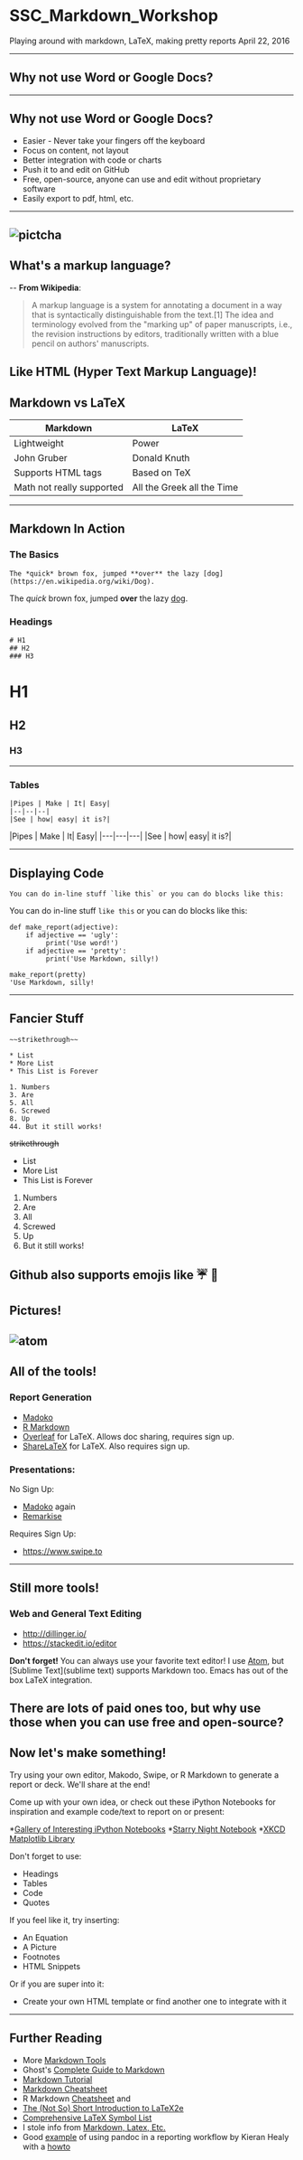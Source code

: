 # SSC_Markdown_Workshop
Playing around with markdown, LaTeX, making pretty reports
April 22, 2016

---
## Why not use Word or Google Docs?
---
## Why not use Word or Google Docs?
* Easier - Never take your fingers off the keyboard
* Focus on content, not layout
* Better integration with code or charts
* Push it to and edit on GitHub
* Free, open-source, anyone can use and edit without proprietary software
* Easily export to pdf, html, etc.
---

![pictcha](http://media.tumblr.com/a009269b9f0aa039c03a723f4d71b9f0/tumblr_inline_mmwltulZIC1qz4rgp.png)
---
## What's a markup language?

--
**From Wikipedia**:
> A markup language is a system for annotating a document in a way that is syntactically distinguishable from the text.[1] The idea and terminology evolved from the "marking up" of paper manuscripts, i.e., the revision instructions by editors, traditionally written with a blue pencil on authors' manuscripts.

Like HTML (Hyper Text Markup Language)!
---

## Markdown vs LaTeX

|Markdown | LaTeX|
|----|---|
|Lightweight | Power|
|John Gruber | Donald Knuth |
|Supports HTML tags| Based on TeX |
|Math not really supported| All the Greek all the Time |

---
## Markdown In Action

### The Basics
```
The *quick* brown fox, jumped **over** the lazy [dog](https://en.wikipedia.org/wiki/Dog).  
```
The *quick* brown fox, jumped **over** the lazy [dog](https://en.wikipedia.org/wiki/Dog).

### Headings
```
# H1
## H2
### H3
```
# H1
## H2
### H3

---
### Tables
```
|Pipes | Make | It| Easy|
|--|--|--|
|See | how| easy| it is?|
```
|Pipes | Make | It| Easy|
|---|---|---|
|See | how| easy| it is?|

---
## Displaying Code
```
You can do in-line stuff `like this` or you can do blocks like this:
```
You can do in-line stuff `like this` or you can do blocks like this:
```
def make_report(adjective):
    if adjective == 'ugly':
         print('Use word!')
    if adjective == 'pretty':
         print('Use Markdown, silly!)
         
make_report(pretty)
'Use Markdown, silly!
```
---
## Fancier Stuff
 ```
 ~~strikethrough~~
 
 * List
 * More List
 * This List is Forever
 
 1. Numbers
 3. Are
 5. All
 6. Screwed
 8. Up
 44. But it still works!
 
 ```
  ~~strikethrough~~
 
 * List
 * More List
 * This List is Forever
 
 1. Numbers
 3. Are
 5. All
 6. Screwed
 8. Up
 44. But it still works!
 
 Github also supports emojis like :umbrella: :purple_heart:
---
## Pictures!
![atom](https://i.github-camo.com/c78b3c01ca7753c84d26706b248adf236cda7d4f/68747470733a2f2f636c6f75642e67697468756275736572636f6e74656e742e636f6d2f6173736574732f3337383032332f31303031333038372f32346363633765632d363134392d313165352d393765612d3533613834326137313565612e706e67)
---
## All of the tools!
### Report Generation
* [Madoko](https://www.madoko.net)
* [R Markdown](http://rmarkdown.rstudio.com/)
* [Overleaf](https://www.overleaf.com/) for LaTeX. Allows doc sharing, requires sign up.
* [ShareLaTeX](https://www.sharelatex.com/) for LaTeX. Also requires sign up.

### Presentations:

No Sign Up:
* [Madoko](https://www.madoko.net) again
* [Remarkise](https://gnab.github.io/remark/remarkise)

Requires Sign Up:
* https://www.swipe.to

---
## Still more tools!
### Web and General Text Editing
* http://dillinger.io/
* https://stackedit.io/editor

**Don't forget!** You can always use your favorite text editor! I use [Atom](https://atom.io/), but [Sublime Text](sublime text) supports Markdown too. Emacs has out of the box LaTeX integration.

There are lots of paid ones too, but why use those when you can use **free** and **open-source**?
---
## Now let's make something!

Try using your own editor, Makodo, Swipe, or R Markdown to generate a report or deck. We'll share at the end! 

Come up with your own idea, or check out these iPython Notebooks for inspiration and example code/text to report on or present:

*[Gallery of Interesting iPython Notebooks](https://github.com/ipython/ipython/wiki/A-gallery-of-interesting-IPython-Notebooks)
*[Starry Night Notebook](http://nbviewer.jupyter.org/github/jiffyclub/ipythonblocks/blob/master/demos/starry_night_to_text.ipynb)
*[XKCD Matplotlib Library](http://nbviewer.jupyter.org/url/jakevdp.github.com/downloads/notebooks/XKCD_plots.ipynb)

Don't forget to use:
* Headings
* Tables
* Code
* Quotes

If you feel like it, try inserting:
* An Equation
* A Picture
* Footnotes
* HTML Snippets

Or if you are super into it:
* Create your own HTML template or find another one to integrate with it
---
## Further Reading
* More [Markdown Tools](https://github.com/adam-p/markdown-here/wiki/Other-Markdown-Tools)
* Ghost's [Complete Guide to Markdown](https://blog.ghost.org/markdown/)
* [Markdown Tutorial](http://www.markdowntutorial.com/)
* [Markdown Cheatsheet](https://github.com/adam-p/markdown-here/wiki/Markdown-Cheatsheet)
* R Markdown [Cheatsheet](https://www.rstudio.com/wp-content/uploads/2015/02/rmarkdown-cheatsheet.pdf) and 
* [The (Not So) Short Introduction to LaTeX2e](http://mirrors.rit.edu/CTAN/info/lshort/english/lshort.pdf)
* [Comprehensive LaTeX Symbol List](http://bay.uchicago.edu/tex-archive/info/symbols/comprehensive/symbols-letter.pdf)
* I stole info from [Markdown, Latex, Etc.](https://gist.github.com/zmwangx/9987772)
* Good [example](http://kieranhealy.org/files/misc/article-markdown.pdf) of using pandoc in a reporting workflow by Kieran Healy with a [howto](https://kieranhealy.org/blog/archives/2014/01/23/plain-text/)
